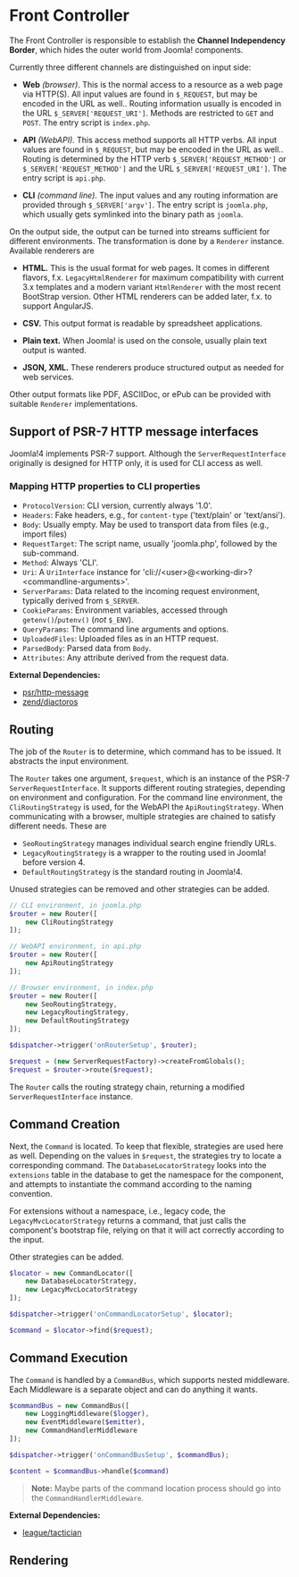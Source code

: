 # Front Controller

The Front Controller is responsible to establish the **Channel Independency Border**,
which hides the outer world from Joomla! components.

Currently three different channels are distinguished on input side:

  - **Web** *(browser)*. This is the normal access to a resource as a web page via HTTP(S).
    All input values are found in `$_REQUEST`, but may be encoded in the URL as well..
    Routing information usually is encoded in the URL `$_SERVER['REQUEST_URI']`.
    Methods are restricted to `GET` and `POST`.
    The entry script is `index.php`.

  - **API** *(WebAPI)*. This access method supports all HTTP verbs.
    All input values are found in `$_REQUEST`, but may be encoded in the URL as well..
    Routing is determined by the HTTP verb `$_SERVER['REQUEST_METHOD']` or `$_SERVER['REQUEST_METHOD']`
    and the URL `$_SERVER['REQUEST_URI']`.
    The entry script is `api.php`.

  - **CLI** *(command line)*.
    The input values and any routing information are provided through `$_SERVER['argv']`.
    The entry script is `joomla.php`, which usually gets symlinked into the binary path as `joomla`.

On the output side, the output can be turned into streams sufficient for different environments.
The transformation is done by a `Renderer` instance. Available renderers are

  - **HTML.** This is the usual format for web pages.
    It comes in different flavors, f.x. `LegacyHtmlRenderer` for maximum compatibility with current 3.x templates
    and a modern variant `HtmlRenderer` with the most recent BootStrap version.
    Other HTML renderers can be added later, f.x. to support AngularJS.
    
  - **CSV.** This output format is readable by spreadsheet applications.
   
  - **Plain text.** When Joomla! is used on the console, usually plain text output is wanted.
   
  - **JSON, XML.** These renderers produce structured output as needed for web services.
   
Other output formats like PDF, ASCIIDoc, or ePub can be provided with suitable `Renderer` implementations.

## Support of PSR-7 HTTP message interfaces

Joomla!4 implements PSR-7 support. Although the `ServerRequestInterface` originally is designed for HTTP only,
it is used for CLI access as well.

### Mapping HTTP properties to CLI properties

  - `ProtocolVersion`: CLI version, currently always '1.0'.
  - `Headers`: Fake headers, e.g., for `content-type` ('text/plain' or 'text/ansi').
  - `Body`: Usually empty. May be used to transport data from files (e.g., import files)
  - `RequestTarget`: The script name, usually 'joomla.php', followed by the sub-command.
  - `Method`: Always 'CLI'.
  - `Uri`: A `UriInterface` instance for 'cli://&lt;user>@&lt;working-dir>?&lt;commandline-arguments>'.
  - `ServerParams`: Data related to the incoming request environment, typically derived from `$_SERVER`.
  - `CookieParams`: Environment variables, accessed through `getenv()`/`putenv()` (*not* `$_ENV`).
  - `QueryParams`: The command line arguments and options.
  - `UploadedFiles`: Uploaded files as in an HTTP request.
  - `ParsedBody`: Parsed data from `Body`.
  - `Attributes`: Any attribute derived from the request data.

**External Dependencies:**

  - [psr/http-message](https://github.com/php-fig/fig-standards/blob/master/accepted/PSR-7-http-message.md)
  - [zend/diactoros](https://github.com/zendframework/zend-diactoros)

## Routing

The job of the `Router` is to determine, which command has to be issued. It abstracts the input environment.

The `Router` takes one argument, `$request`, which is an instance of the PSR-7 `ServerRequestInterface`.
It supports different routing strategies, depending on environment and configuration.
For the command line environment, the `CliRoutingStrategy` is used, for the WebAPI the `ApiRoutingStrategy`.
When communicating with a browser, multiple strategies are chained to satisfy different needs.
These are

  - `SeoRoutingStrategy` manages individual search engine friendly URLs.
  - `LegacyRoutingStrategy` is a wrapper to the routing used in Joomla! before version 4.
  - `DefaultRoutingStrategy` is the standard routing in Joomla!4.
  
Unused strategies can be removed and other strategies can be added.

```php
// CLI environment, in joomla.php
$router = new Router([
    new CliRoutingStrategy
]);

// WebAPI environment, in api.php
$router = new Router([
    new ApiRoutingStrategy
]);

// Browser environment, in index.php
$router = new Router([
    new SeoRoutingStrategy,
    new LegacyRoutingStrategy,
    new DefaultRoutingStrategy
]);

$dispatcher->trigger('onRouterSetup', $router);

$request = (new ServerRequestFactory)->createFromGlobals();
$request = $router->route($request);
```

The `Router` calls the routing strategy chain, returning a modified `ServerRequestInterface` instance.

## Command Creation

Next, the `Command` is located. To keep that flexible, strategies are used here as well.
Depending on the values in `$request`, the strategies try to locate a corresponding command.
The `DatabaseLocatorStrategy` looks into the `extensions` table in the database to get the namespace for the component,
and attempts to instantiate the command according to the naming convention.

For extensions without a namespace, i.e., legacy code, 
the `LegacyMvcLocatorStrategy` returns a command, that just calls the component's bootstrap file,
relying on that it will act correctly according to the input.

Other strategies can be added.

```php
$locator = new CommandLocator([
    new DatabaseLocatorStrategy,
    new LegacyMvcLocatorStrategy
]);

$dispatcher->trigger('onCommandLocatorSetup', $locator);

$command = $locator->find($request);
```

## Command Execution

The `Command` is handled by a `CommandBus`, which supports nested middleware.
Each Middleware is a separate object and can do anything it wants.

```php
$commandBus = new CommandBus([
    new LoggingMiddleware($logger),
    new EventMiddleware($emitter),
    new CommandHandlerMiddleware
]);

$dispatcher->trigger('onCommandBusSetup', $commandBus);

$content = $commandBus->handle($command)
```

> **Note:** Maybe parts of the command location process should go into the `CommandHandlerMiddleware`.

**External Dependencies:**

  - [league/tactician](http://tactician.thephpleague.com/)
  
## Rendering
